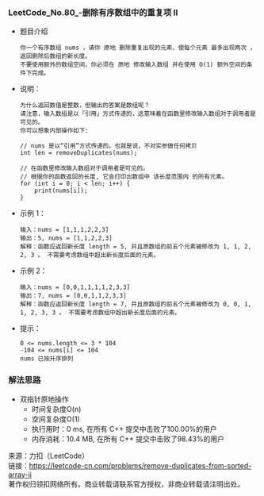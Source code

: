### LeetCode_No.80_-删除有序数组中的重复项 II
* 题目介绍

      你一个有序数组 nums ，请你 原地 删除重复出现的元素，使每个元素 最多出现两次 ，返回删除后数组的新长度。
      不要使用额外的数组空间，你必须在 原地 修改输入数组 并在使用 O(1) 额外空间的条件下完成。
* 说明：

      为什么返回数值是整数，但输出的答案是数组呢？
      请注意，输入数组是以「引用」方式传递的，这意味着在函数里修改输入数组对于调用者是可见的。
      你可以想象内部操作如下:

      // nums 是以“引用”方式传递的。也就是说，不对实参做任何拷贝
      int len = removeDuplicates(nums);

      // 在函数里修改输入数组对于调用者是可见的。
      // 根据你的函数返回的长度, 它会打印出数组中 该长度范围内 的所有元素。
      for (int i = 0; i < len; i++) {
          print(nums[i]);
      }
* 示例 1：

      输入：nums = [1,1,1,2,2,3]
      输出：5, nums = [1,1,2,2,3]
      解释：函数应返回新长度 length = 5, 并且原数组的前五个元素被修改为 1, 1, 2, 2, 3 。 不需要考虑数组中超出新长度后面的元素。
* 示例 2：

      输入：nums = [0,0,1,1,1,1,2,3,3]
      输出：7, nums = [0,0,1,1,2,3,3]
      解释：函数应返回新长度 length = 7, 并且原数组的前五个元素被修改为 0, 0, 1, 1, 2, 3, 3 。 不需要考虑数组中超出新长度后面的元素。

* 提示：

      0 <= nums.length <= 3 * 104
      -104 <= nums[i] <= 104
      nums 已按升序排列
### 解法思路
* 双指针原地操作
  * 时间复杂度O(n)
  * 空间复杂度O(1)
  *	执行用时：0 ms, 在所有 C++ 提交中击败了100.00%的用户
  *	内存消耗：10.4 MB, 在所有 C++ 提交中击败了98.43%的用户
  
来源：力扣（LeetCode）\
链接：https://leetcode-cn.com/problems/remove-duplicates-from-sorted-array-ii \
著作权归领扣网络所有。商业转载请联系官方授权，非商业转载请注明出处。
